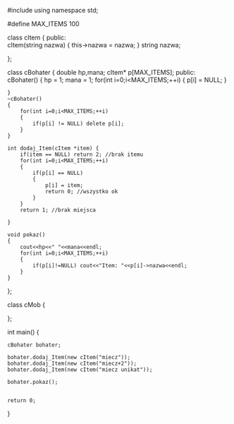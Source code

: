 #include <iostream>
using namespace std;

#define MAX_ITEMS 100

class cItem
{
public:    
    cItem(string nazwa)
    {
        this->nazwa = nazwa;
    }
    string nazwa;

};

class cBohater
{
    double hp,mana;
    cItem* p[MAX_ITEMS];
public:    
    cBohater() {
        hp = 1;
        mana = 1;
        for(int i=0;i<MAX_ITEMS;++i)
        {
            p[i] = NULL;
        }
        
    }
    ~cBohater()
    {
        for(int i=0;i<MAX_ITEMS;++i)
        {
            if(p[i] != NULL) delete p[i];
        }
    }
    
    int dodaj_Item(cItem *item) {
        if(item == NULL) return 2; //brak itemu
        for(int i=0;i<MAX_ITEMS;++i)
        {
            if(p[i] == NULL) 
            {
                p[i] = item;
                return 0; //wszystko ok
            }
        }
        return 1; //brak miejsca
        
    }
    
    void pokaz()
    {
        cout<<hp<<" "<<mana<<endl;
        for(int i=0;i<MAX_ITEMS;++i)
        {
            if(p[i]!=NULL) cout<<"Item: "<<p[i]->nazwa<<endl;
        }
    }

};


class cMob
{

};

int main() {
    
    cBohater bohater;

    bohater.dodaj_Item(new cItem("miecz"));
    bohater.dodaj_Item(new cItem("miecz+2"));
    bohater.dodaj_Item(new cItem("miecz unikat"));
    
    bohater.pokaz();
    

    return 0;
}
